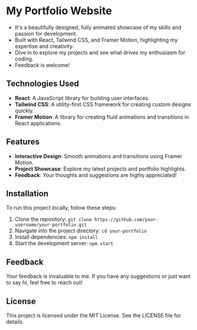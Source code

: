 # My Portfolio Website

- It's a beautifully designed, fully animated showcase of my skills and passion for development.
- Built with React, Tailwind CSS, and Framer Motion, highlighting my expertise and creativity.
- Dive in to explore my projects and see what drives my enthusiasm for coding.
- Feedback is welcome!
  
## Technologies Used

- **React**: A JavaScript library for building user interfaces.
- **Tailwind CSS**: A utility-first CSS framework for creating custom designs quickly.
- **Framer Motion**: A library for creating fluid animations and transitions in React applications.

## Features

- **Interactive Design**: Smooth animations and transitions using Framer Motion.
- **Project Showcase**: Explore my latest projects and portfolio highlights.
- **Feedback**: Your thoughts and suggestions are highly appreciated!

## Installation

To run this project locally, follow these steps:

1. Clone the repository: `git clone https://github.com/your-username/your-portfolio.git`
2. Navigate into the project directory: `cd your-portfolio`
3. Install dependencies: `npm install`
4. Start the development server: `npm start`

## Feedback

Your feedback is invaluable to me. If you have any suggestions or just want to say hi, feel free to reach out!

## License

This project is licensed under the MIT License. See the LICENSE file for details.
